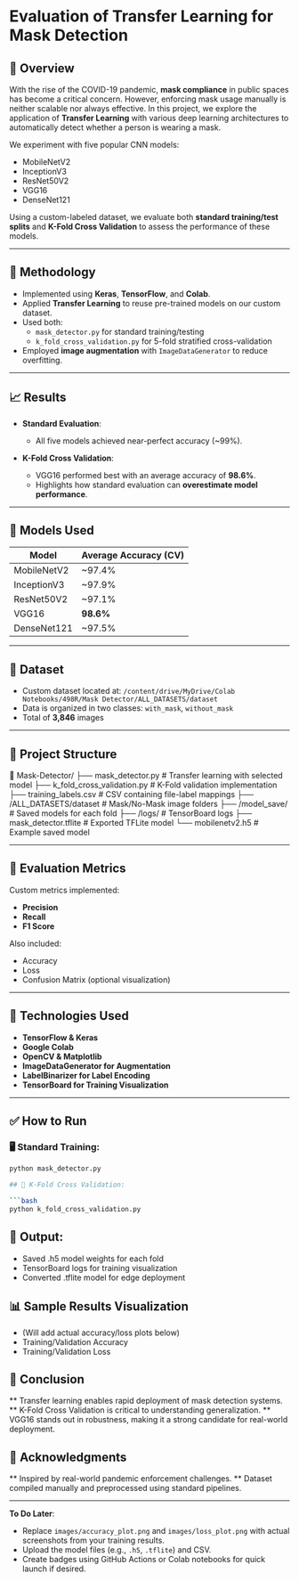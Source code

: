 # Evaluation of Transfer Learning for Mask Detection

## 📌 Overview

With the rise of the COVID-19 pandemic, **mask compliance** in public spaces has become a critical concern. However, enforcing mask usage manually is neither scalable nor always effective. In this project, we explore the application of **Transfer Learning** with various deep learning architectures to automatically detect whether a person is wearing a mask.

We experiment with five popular CNN models:
- MobileNetV2  
- InceptionV3  
- ResNet50V2  
- VGG16  
- DenseNet121  

Using a custom-labeled dataset, we evaluate both **standard training/test splits** and **K-Fold Cross Validation** to assess the performance of these models.

---

## 🧠 Methodology

- Implemented using **Keras**, **TensorFlow**, and **Colab**.
- Applied **Transfer Learning** to reuse pre-trained models on our custom dataset.
- Used both:
  - `mask_detector.py` for standard training/testing
  - `k_fold_cross_validation.py` for 5-fold stratified cross-validation
- Employed **image augmentation** with `ImageDataGenerator` to reduce overfitting.

---

## 📈 Results

- **Standard Evaluation**:
  - All five models achieved near-perfect accuracy (~99%).
  
- **K-Fold Cross Validation**:
  - VGG16 performed best with an average accuracy of **98.6%**.
  - Highlights how standard evaluation can **overestimate model performance**.

---

## 🔧 Models Used

| Model         | Average Accuracy (CV) |
|---------------|------------------------|
| MobileNetV2   | ~97.4%                 |
| InceptionV3   | ~97.9%                 |
| ResNet50V2    | ~97.1%                 |
| VGG16         | **98.6%**              |
| DenseNet121   | ~97.5%                 |

---

## 🧪 Dataset

- Custom dataset located at:
  `/content/drive/MyDrive/Colab Notebooks/498R/Mask Detector/ALL_DATASETS/dataset`
- Data is organized in two classes: `with_mask`, `without_mask`
- Total of **3,846** images

---

## 📂 Project Structure

  📁 Mask-Detector/
  ├── mask_detector.py # Transfer learning with selected model
  ├── k_fold_cross_validation.py # K-Fold validation implementation
  ├── training_labels.csv # CSV containing file-label mappings
  ├── /ALL_DATASETS/dataset # Mask/No-Mask image folders
  ├── /model_save/ # Saved models for each fold
  ├── /logs/ # TensorBoard logs
  ├── mask_detector.tflite # Exported TFLite model
  └── mobilenetv2.h5 # Example saved model


---

## 🧪 Evaluation Metrics

Custom metrics implemented:
- **Precision**
- **Recall**
- **F1 Score**

Also included:
- Accuracy
- Loss
- Confusion Matrix (optional visualization)

---

## 🧰 Technologies Used

- **TensorFlow & Keras**
- **Google Colab**
- **OpenCV & Matplotlib**
- **ImageDataGenerator for Augmentation**
- **LabelBinarizer for Label Encoding**
- **TensorBoard for Training Visualization**

---

## ✅ How to Run

### 🖥️ Standard Training:

```bash
python mask_detector.py

## 🔁 K-Fold Cross Validation:

```bash
python k_fold_cross_validation.py
```

## 💾 Output:

* Saved .h5 model weights for each fold
* TensorBoard logs for training visualization
* Converted .tflite model for edge deployment

## 📊 Sample Results Visualization

* (Will add actual accuracy/loss plots below)
* Training/Validation Accuracy
* Training/Validation Loss

## 📝 Conclusion

** Transfer learning enables rapid deployment of mask detection systems.
** K-Fold Cross Validation is critical to understanding generalization.
** VGG16 stands out in robustness, making it a strong candidate for real-world deployment.

## 🙌 Acknowledgments

** Inspired by real-world pandemic enforcement challenges.
** Dataset compiled manually and preprocessed using standard pipelines.


---

**To Do Later**:

- Replace `images/accuracy_plot.png` and `images/loss_plot.png` with actual screenshots from your training results.
- Upload the model files (e.g., `.h5`, `.tflite`) and CSV.
- Create badges using GitHub Actions or Colab notebooks for quick launch if desired.


